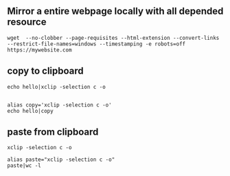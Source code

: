 ## Mirror a entire webpage locally with all depended resource
```
wget  --no-clobber --page-requisites --html-extension --convert-links --restrict-file-names=windows --timestamping -e robots=off https://mywebsite.com
```
## copy to clipboard
```
echo hello|xclip -selection c -o


alias copy='xclip -selection c -o'
echo hello|copy
```
## paste from clipboard
```
xclip -selection c -o

alias paste="xclip -selection c -o"
paste|wc -l
```
